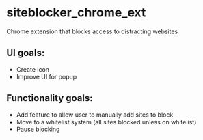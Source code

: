 # siteblocker_chrome_ext
Chrome extension that blocks access to distracting websites

## UI goals:
* Create icon
* Improve UI for popup

## Functionality goals:
* Add feature to allow user to manually add sites to block
* Move to a whitelist system (all sites blocked unless on whitelist)
* Pause blocking
